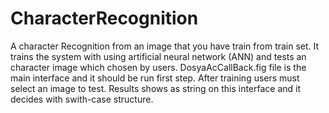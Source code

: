 CharacterRecognition
====================

A character Recognition from an image that you have train from train set. 
It trains the system with using artificial neural network (ANN) and tests an character image which chosen by users.
DosyaAcCallBack.fig file is the main interface and it should be run first step. 
After training users must select an image to test. Results shows as string on this interface and it decides with swith-case structure.

